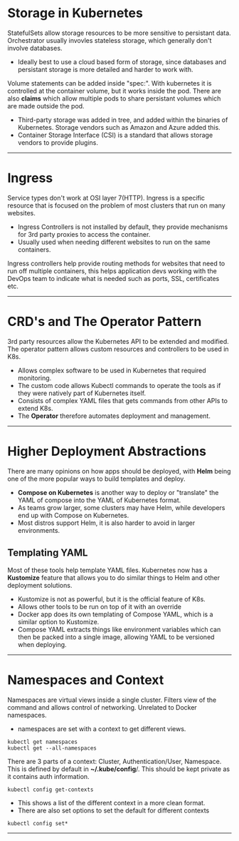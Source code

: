 # Storage in Kubernetes 

StatefulSets allow storage resources to be more sensitive to persistant data. Orchestrator usually invovles stateless storage, which generally don't involve databases.
- Ideally best to use a cloud based form of storage, since databases and persistant storage is more detailed and harder to work with. 

Volume statements can be added inside "spec:". With kubernetes it is controlled at the container volume, but it works inside the pod.
There are also **claims** which allow multiple pods to share persistant volumes which are made outside the pod.

- Third-party storage was added in tree, and added within the binaries of Kubernetes. Storage vendors such as Amazon and Azure added this.
- Container Storage Interface (CSI) is a standard that allows storage vendors to provide plugins. 

---

# Ingress 

Service types don't work at OSI layer 7(HTTP). Ingress is a specific resource that is focused on the problem of most clusters that run on many websites. 

- Ingress Controllers is not installed by default, they provide mechanisms for 3rd party proxies to access the container.
- Usually used when needing different websites to run on the same containers.

Ingress controllers help provide routing methods for websites that need to run off multiple containers, this helps application devs working with the DevOps team to indicate what is needed such as ports, SSL, certificates etc.

---

# CRD's and The Operator Pattern 

3rd party resources allow the Kubernetes API to be extended and modified. The operator pattern allows custom resources and controllers to be used in K8s. 

- Allows complex software to be used in Kubernetes that required monitoring.
- The custom code allows Kubectl commands to operate the tools as if they were natively part of Kubernetes itself. 
- Consists of complex YAML files that gets commands from other APIs to extend K8s. 
- The **Operator** therefore automates deployment and management. 

---

# Higher Deployment Abstractions 

There are many opinions on how apps should be deployed, with **Helm** being one of the more popular ways to build templates and deploy.
- **Compose on Kubernetes** is another way to deploy or "translate" the YAML of compose into the YAML of Kubernetes format.
- As teams grow larger, some clusters may have Helm, while developers end up with Compose on Kubernetes. 
- Most distros support Helm, it is also harder to avoid in larger environments. 

## Templating YAML

Most of these tools help template YAML files. Kubernetes now has a **Kustomize** feature that allows you to do similar things to Helm and other deployment solutions.

- Kustomize is not as powerful, but it is the official feature of K8s.
- Allows other tools to be run on top of it with an override 
- Docker app does its own templating of Compose YAML, which is a similar option to Kustomize. 
- Compose YAML extracts things like environment variables which can then be packed into a single image, allowing YAML to be versioned when deploying.

---

# Namespaces and Context 

Namespaces are virtual views inside a single cluster. Filters view of the command and allows control of networking. Unrelated to Docker namespaces.

- namespaces are set with a context to get different views. 

```
kubectl get namespaces 
kubectl get --all-namespaces 
```

There are 3 parts of a context: Cluster, Authentication/User, Namespace. This is defined by default in **~/.kube/config**/. This should be kept private as it contains auth information. 

```
kubectl config get-contexts 
```
- This shows a list of the different context in a more clean format.
- There are also set options to set the default for different contexts 

```
kubectl config set*
```

---




 
